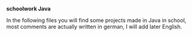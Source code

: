 **schoolwork Java**

In the following files you will find some projects made in Java in school,
most comments are actually written in german, I will add later English.
